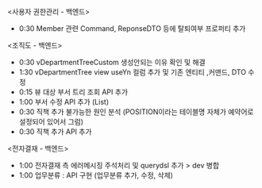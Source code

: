 
<사용자 권한관리 - 백엔드> 
- 0:30 Member 관련 Command, ReponseDTO 등에 탈퇴여부 프로퍼티 추가

<조직도 - 백엔드>
- 0:30 vDepartmentTreeCustom 생성안되는 이유 확인 및 해결
- 1:30 vDepartmentTree view useYn 컬럼 추가 및 기존 엔티티 ,커맨드, DTO 수정
- 0:15 뷰 대상 부서 트리 조회 API 추가
- 1:00 부서 수정 API 추가 (List)
- 0:30 직책 추가 불가능한 원인 분석 (POSITION이라는 테이블명 자체가 예약어로 설정되어 있어서 그럼)
- 0:30 직책 추가 API 추가


<전자결재 - 백엔드>
- 1:00 전자결재 측 에러메시징 주석처리 및 querydsl 추가 > dev 병합
- 1:00 업무분류 : API 구현 (업무분류 추가, 수정, 삭제)

